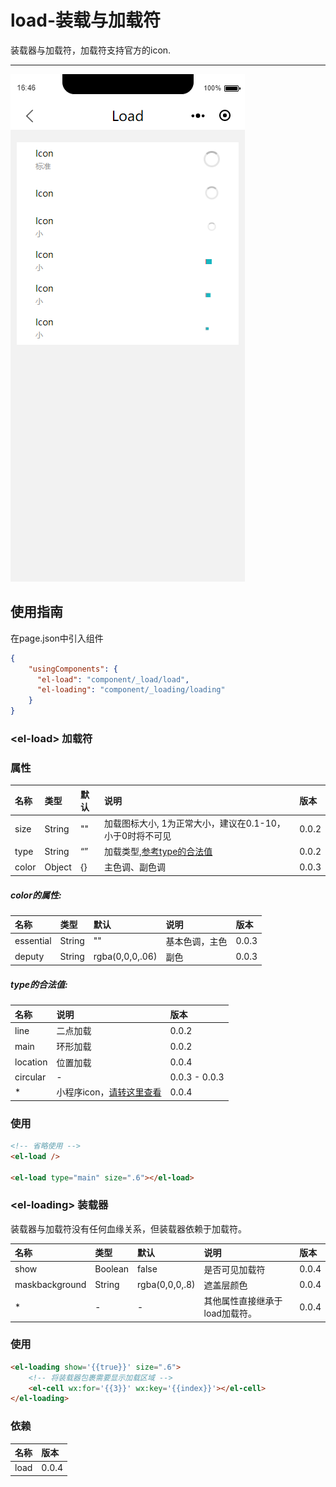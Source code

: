 # load-装载与加载符

装载器与加载符，加载符支持官方的icon.

---

![](/assets/load01.png)

## 使用指南

在page.json中引入组件

```json
{
    "usingComponents": {
      "el-load": "component/_load/load",
      "el-loading": "component/_loading/loading"
    }
}
```

### &lt;el-load&gt; 加载符

### **属性**

| 名称 | 类型 | 默认 | 说明 | 版本 |
| :--- | :--- | :--- | :--- | :--- |
| size | String | "" | 加载图标大小, 1为正常大小，建议在0.1-10，小于0时将不可见 | 0.0.2 |
| type | String | “” | 加载类型,[参考type的合法值](#type的合法值) | 0.0.2 |
| color | Object | {} | 主色调、副色调 | 0.0.3 |

##### color的属性:

| 名称 | 类型 | 默认 | 说明 | 版本 |
| :--- | :--- | :--- | :--- | :--- |
| essential | String | "" | 基本色调，主色 | 0.0.3 |
| deputy | String | rgba\(0,0,0,.06\) | 副色 | 0.0.3 |

##### type的合法值:

| 名称 | 说明 | 版本 |
| :--- | :--- | :--- |
| line | 二点加载 | 0.0.2 |
| main | 环形加载 | 0.0.2 |
| location | 位置加载 | 0.0.4 |
| circular | - | 0.0.3 - 0.0.3 |
| \* | 小程序icon，[请转这里查看](https://developers.weixin.qq.com/miniprogram/dev/component/icon.html#icon) | 0.0.4 |

### 使用

```html
<!-- 省略使用 -->
<el-load />

<el-load type="main" size=".6"></el-load>
```

### &lt;el-loading&gt; 装载器

装载器与加载符没有任何血缘关系，但装载器依赖于加载符。

| 名称 | 类型 | 默认 | 说明 | 版本 |
| :--- | :--- | :--- | :--- | :--- |
| show | Boolean | false | 是否可见加载符 | 0.0.4 |
| maskbackground | String | rgba\(0,0,0,.8\) | 遮盖层颜色 | 0.0.4 |
| \* | - | - | 其他属性直接继承于load加载符。 | 0.0.4 |

### 使用

```html
<el-loading show='{{true}}' size=".6">
    <!-- 将装载器包裹需要显示加载区域 -->
    <el-cell wx:for='{{3}}' wx:key='{{index}}'></el-cell>
</el-loading>
```

### 依赖

| 名称 | 版本 |
| :--- | :--- |
| load | 0.0.4 |



